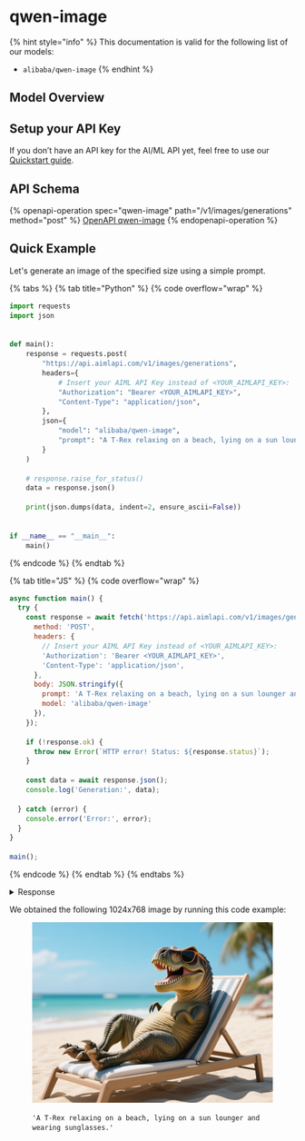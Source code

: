 # qwen-image

{% hint style="info" %}
This documentation is valid for the following list of our models:

* `alibaba/qwen-image`
{% endhint %}

## Model Overview



## Setup your API Key

If you don’t have an API key for the AI/ML API yet, feel free to use our [Quickstart guide](https://docs.aimlapi.com/quickstart/setting-up).

## API Schema

{% openapi-operation spec="qwen-image" path="/v1/images/generations" method="post" %}
[OpenAPI qwen-image](https://raw.githubusercontent.com/aimlapi/api-docs/refs/heads/main/docs/api-references/image-models/Alibaba-Cloud/qwen-image.json)
{% endopenapi-operation %}

## Quick Example

Let's generate an image of the specified size using a simple prompt.

{% tabs %}
{% tab title="Python" %}
{% code overflow="wrap" %}
```python
import requests
import json


def main():
    response = requests.post(
        "https://api.aimlapi.com/v1/images/generations",
        headers={
            # Insert your AIML API Key instead of <YOUR_AIMLAPI_KEY>:
            "Authorization": "Bearer <YOUR_AIMLAPI_KEY>",
            "Content-Type": "application/json",
        },
        json={
            "model": "alibaba/qwen-image",
            "prompt": "A T-Rex relaxing on a beach, lying on a sun lounger and wearing sunglasses."
        }
    )

    # response.raise_for_status()
    data = response.json()

    print(json.dumps(data, indent=2, ensure_ascii=False))


if __name__ == "__main__":
    main()
```
{% endcode %}
{% endtab %}

{% tab title="JS" %}
{% code overflow="wrap" %}
```javascript
async function main() {
  try {
    const response = await fetch('https://api.aimlapi.com/v1/images/generations', {
      method: 'POST',
      headers: {
        // Insert your AIML API Key instead of <YOUR_AIMLAPI_KEY>:
        'Authorization': 'Bearer <YOUR_AIMLAPI_KEY>',
        'Content-Type': 'application/json',
      },
      body: JSON.stringify({
        prompt: 'A T-Rex relaxing on a beach, lying on a sun lounger and wearing sunglasses.',
        model: 'alibaba/qwen-image'
      }),
    });

    if (!response.ok) {
      throw new Error(`HTTP error! Status: ${response.status}`);
    }

    const data = await response.json();
    console.log('Generation:', data);

  } catch (error) {
    console.error('Error:', error);
  }
}

main();
```
{% endcode %}
{% endtab %}
{% endtabs %}

<details>

<summary>Response</summary>

{% code overflow="wrap" %}
```json5
{
  "images": [
    {
      "url": "https://cdn.aimlapi.com/eagle/files/kangaroo/0WBwo2ruHEK9vpmtxu04G.jpeg",
      "width": 1024,
      "height": 768,
      "content_type": "image/jpeg"
    }
  ],
  "timings": {
    "inference": 5.732342581963167
  },
  "seed": 4128479875,
  "has_nsfw_concepts": [
    false
  ],
  "prompt": "A T-Rex relaxing on a beach, lying on a sun lounger and wearing sunglasses."
}
```
{% endcode %}

</details>

We obtained the following 1024x768 image by running this code example:

<figure><img src="../../../.gitbook/assets/qwen-image.jpeg" alt=""><figcaption><p><code>'A T-Rex relaxing on a beach, lying on a sun lounger and wearing sunglasses.'</code></p></figcaption></figure>

